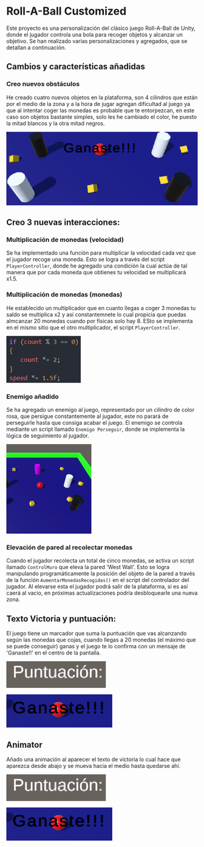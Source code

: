 # Roll-A-Ball Customized

Este proyecto es una personalización del clásico juego Roll-A-Ball de Unity, donde el jugador controla una bola para recoger objetos y alcanzar un objetivo. Se han realizado varias personalizaciones y agregados, que se detallan a continuación.

## Cambios y características añadidas

### Creo nuevos obstáculos
He creado cuatro nuevos objetos en la plataforma, son 4 cilindros que están por el medio de la zona y a la hora de jugar agregan dificultad al juego ya que al intentar coger las monedas es probable que te entorpezcan, en este caso son objetos bastante simples, solo les he cambiado el color, he puesto la mitad blancos y la otra mitad negros.

![Obstáculos](img/image-1.png)

## Creo 3 nuevas interacciones:
### Multiplicación de monedas (velocidad)

Se ha implementado una función para multiplicar la velocidad cada vez que el jugador recoge una moneda. Esto se logra a través del script `PlayerController`, donde he agregado una condición la cual actúa de tal manera que por cada moneda que obtienes tu velocidad se multiplicará x1.5.

### Multiplicación de monedas (monedas)
He establecido un multiplicador que en cuanto llegas a coger 3 monedas tu saldo se multiplica x2 y así constantemnete lo cual propicia que puedas almcanzar 20 monedas cuando por físicas solo hay 8. ESto se implementa en el mismo sitio que el otro multiplicador, el script `PlayerController`.

![Fragmento de código multiplicadores](img/image.png)
### Enemigo añadido

Se ha agregado un enemigo al juego, representado por un cilindro de color rosa, que persigue constantemente al jugador, este no parará de perseguirle hasta que consiga acabar el juego. El enemigo se controla mediante un script llamado `Enemigo Perseguir`, donde se implementa la lógica de seguimiento al jugador.

![alt text](<Vídeo sin título ‐ Hecho con Clipchamp (1).gif>)

### Elevación de pared al recolectar monedas

Cuando el jugador recolecta un total de cinco monedas, se activa un script llamado `ControlMuro` que eleva la pared 'West Wall'. Esto se logra manipulando programáticamente la posición del objeto de la pared a través de la función `AumentarMonedasRecogidas()` en el script del controlador del jugador. Al elevarse esta el jugador podrá salir de la plataforma, si es así caerá al vacio, en próximas actualizaciones podría desbloquearle una nueva zona.

## Texto Victoria y puntuación:
El juego tiene un marcador que suma la puntuación que vas alcanzando según las monedas que cojas, cuando llegas a 20 monedas (el máximo que se puede conseguir) ganas y el juego te lo confirma con un mensaje de 'Ganaste!!' en el centro de la pantalla.

![alt text](img/image-3.png)

![alt text](img/image-2.png)

## Animator
Añado una animación al aparecer el texto de victoria lo cual hace que aparezca desde abajo y se mueva hacia el medio hasta quedarse ahí.

![alt text](img/image-3.png)

![alt text](img/image-2.png)

